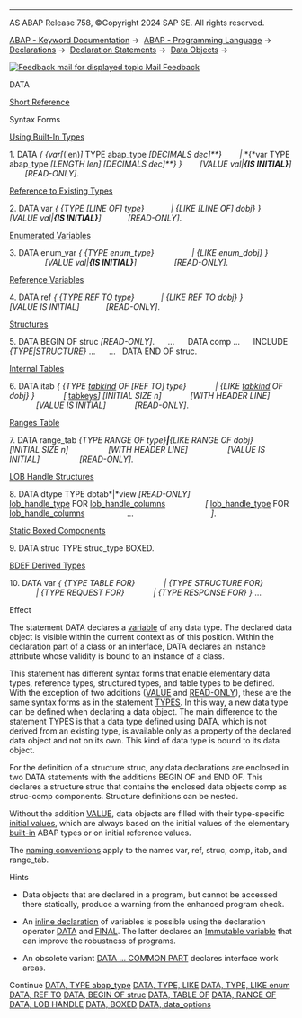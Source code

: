   

* * *

AS ABAP Release 758, ©Copyright 2024 SAP SE. All rights reserved.

[ABAP - Keyword Documentation](https://help.sap.com/doc/abapdocu_latest_index_htm/latest/en-US/abenabap.htm) →  [ABAP - Programming Language](https://help.sap.com/doc/abapdocu_latest_index_htm/latest/en-US/abenabap_reference.htm) →  [Declarations](https://help.sap.com/doc/abapdocu_latest_index_htm/latest/en-US/abendeclarations.htm) →  [Declaration Statements](https://help.sap.com/doc/abapdocu_latest_index_htm/latest/en-US/abenabap_declarations.htm) →  [Data Objects](https://help.sap.com/doc/abapdocu_latest_index_htm/latest/en-US/abenobjects_statements.htm) → 

 [![](Mail.gif?object=Mail.gif "Feedback mail for displayed topic") Mail Feedback](mailto:f1_help@sap.com?subject=Feedback%20on%20ABAP%20Documentation&body=Document:%20DATA%2C%20ABAPDATA%2C%20758%0D%0A%0D%0AError:%0D%0A%0D%0A%0D%0A%0D%0ASuggestion%20for%20improvement:)

DATA

[Short Reference](https://help.sap.com/doc/abapdocu_latest_index_htm/latest/en-US/abapdata_shortref.htm)

Syntax Forms

[Using Built-In Types](https://help.sap.com/doc/abapdocu_latest_index_htm/latest/en-US/abapdata_simple.htm)

1\. DATA *{* *{*var*\[*(len)*\]* TYPE abap\_type *\[*DECIMALS dec*\]**}*
       *|* *{*var TYPE abap\_type *\[*LENGTH len*\]* *\[*DECIMALS dec*\]**}* *}*
       *\[*VALUE val*|**{*IS INITIAL*}**\]*
       *\[*READ-ONLY*\]*.

[Reference to Existing Types](https://help.sap.com/doc/abapdocu_latest_index_htm/latest/en-US/abapdata_referring.htm)

2\. DATA var *{* *{*TYPE *\[*LINE OF*\]* type*}*
           *|* *{*LIKE *\[*LINE OF*\]* dobj*}* *}*
           *\[*VALUE val*|**{*IS INITIAL*}**\]*
           *\[*READ-ONLY*\]*.

[Enumerated Variables](https://help.sap.com/doc/abapdocu_latest_index_htm/latest/en-US/abapdata_enum.htm)

3\. DATA enum\_var *{* *{*TYPE enum\_type*}*
                *|* *{*LIKE enum\_dobj*}* *}*
                *\[*VALUE val*|**{*IS INITIAL*}**\]*
                *\[*READ-ONLY*\]*.

[Reference Variables](https://help.sap.com/doc/abapdocu_latest_index_htm/latest/en-US/abapdata_references.htm)

4\. DATA ref *{* *{*TYPE REF TO type*}*
           *|* *{*LIKE REF TO dobj*}* *}*
           *\[*VALUE IS INITIAL*\]*
           *\[*READ-ONLY*\]*.

[Structures](https://help.sap.com/doc/abapdocu_latest_index_htm/latest/en-US/abapdata_struc.htm)

5\. DATA BEGIN OF struc *\[*READ-ONLY*\]*.
     ...
     DATA comp ...
     INCLUDE *{*TYPE*|*STRUCTURE*}* ...
     ...
  DATA END OF struc.

[Internal Tables](https://help.sap.com/doc/abapdocu_latest_index_htm/latest/en-US/abapdata_itab.htm)

6\. DATA itab *{* *{*TYPE [tabkind](https://help.sap.com/doc/abapdocu_latest_index_htm/latest/en-US/abapdata_itab.htm) OF *\[*REF TO*\]* type*}*
            *|* *{*LIKE [tabkind](https://help.sap.com/doc/abapdocu_latest_index_htm/latest/en-US/abapdata_itab.htm) OF dobj*}* *}*
            *\[* [tabkeys](https://help.sap.com/doc/abapdocu_latest_index_htm/latest/en-US/abapdata_keydef.htm)*\]* *\[*INITIAL SIZE n*\]*
            *\[*WITH HEADER LINE*\]*
            *\[*VALUE IS INITIAL*\]*
            *\[*READ-ONLY*\]*.

[Ranges Table](https://help.sap.com/doc/abapdocu_latest_index_htm/latest/en-US/abapdata_ranges.htm)

7\. DATA range\_tab *{*TYPE RANGE OF type*}**|**{*LIKE RANGE OF dobj*}*
                 *\[*INITIAL SIZE n*\]*
                 *\[*WITH HEADER LINE*\]*
                 *\[*VALUE IS INITIAL*\]*
                 *\[*READ-ONLY*\]*.

[LOB Handle Structures](https://help.sap.com/doc/abapdocu_latest_index_htm/latest/en-US/abapdata_lob_handle.htm)

8\. DATA dtype TYPE dbtab*|*view *\[*READ-ONLY*\]*
                  [lob\_handle\_type](https://help.sap.com/doc/abapdocu_latest_index_htm/latest/en-US/abaptypes_lob_handle_type.htm) FOR [lob\_handle\_columns](https://help.sap.com/doc/abapdocu_latest_index_htm/latest/en-US/abaptypes_lob_handle_columns.htm)
                 *\[* [lob\_handle\_type](https://help.sap.com/doc/abapdocu_latest_index_htm/latest/en-US/abaptypes_lob_handle_type.htm) FOR [lob\_handle\_columns](https://help.sap.com/doc/abapdocu_latest_index_htm/latest/en-US/abaptypes_lob_handle_columns.htm)                   ...                                   *\]*.

[Static Boxed Components](https://help.sap.com/doc/abapdocu_latest_index_htm/latest/en-US/abapdata_boxed.htm)

9\. DATA struc TYPE struc\_type BOXED.

[BDEF Derived Types](https://help.sap.com/doc/abapdocu_latest_index_htm/latest/en-US/abenrpm_derived_types.htm)

10\. DATA var *{* *{*TYPE TABLE FOR*}*
            *|* *{*TYPE STRUCTURE FOR*}*
            *|* *{*TYPE REQUEST FOR*}*
            *|* *{*TYPE RESPONSE FOR*}* *}* ...

Effect

The statement DATA declares a [variable](https://help.sap.com/doc/abapdocu_latest_index_htm/latest/en-US/abenvariable_glosry.htm "Glossary Entry") of any data type. The declared data object is visible within the current context as of this position. Within the declaration part of a class or an interface, DATA declares an instance attribute whose validity is bound to an instance of a class.

This statement has different syntax forms that enable elementary data types, reference types, structured types, and table types to be defined. With the exception of two additions ([VALUE](https://help.sap.com/doc/abapdocu_latest_index_htm/latest/en-US/abapdata_options.htm) and [READ-ONLY](https://help.sap.com/doc/abapdocu_latest_index_htm/latest/en-US/abapdata_options.htm)), these are the same syntax forms as in the statement [TYPES](https://help.sap.com/doc/abapdocu_latest_index_htm/latest/en-US/abaptypes.htm). In this way, a new data type can be defined when declaring a data object. The main difference to the statement TYPES is that a data type defined using DATA, which is not derived from an existing type, is available only as a property of the declared data object and not on its own. This kind of data type is bound to its data object.

For the definition of a structure struc, any data declarations are enclosed in two DATA statements with the additions BEGIN OF and END OF. This declares a structure struc that contains the enclosed data objects comp as struc-comp components. Structure definitions can be nested.

Without the addition [VALUE](https://help.sap.com/doc/abapdocu_latest_index_htm/latest/en-US/abapdata_options.htm), data objects are filled with their type-specific [initial values](https://help.sap.com/doc/abapdocu_latest_index_htm/latest/en-US/abeninitial_value_glosry.htm "Glossary Entry"), which are always based on the initial values of the elementary [built-in](https://help.sap.com/doc/abapdocu_latest_index_htm/latest/en-US/abenbuilt_in_types_complete.htm) ABAP types or on initial reference values.

The [naming conventions](https://help.sap.com/doc/abapdocu_latest_index_htm/latest/en-US/abennaming_conventions.htm) apply to the names var, ref, struc, comp, itab, and range\_tab.

Hints

-   Data objects that are declared in a program, but cannot be accessed there statically, produce a warning from the enhanced program check.
-   An [inline declaration](https://help.sap.com/doc/abapdocu_latest_index_htm/latest/en-US/abeninline_declaration_glosry.htm "Glossary Entry") of variables is possible using the declaration operator [DATA](https://help.sap.com/doc/abapdocu_latest_index_htm/latest/en-US/abendata_inline.htm) and [FINAL](https://help.sap.com/doc/abapdocu_latest_index_htm/latest/en-US/abenfinal_inline.htm). The latter declares an [Immutable variable](https://help.sap.com/doc/abapdocu_latest_index_htm/latest/en-US/abenimmutable_variable_glosry.htm "Glossary Entry") that can improve the robustness of programs.

-   An obsolete variant [DATA ... COMMON PART](https://help.sap.com/doc/abapdocu_latest_index_htm/latest/en-US/abapdata_common.htm) declares interface work areas.

Continue
[DATA, TYPE abap\_type](https://help.sap.com/doc/abapdocu_latest_index_htm/latest/en-US/abapdata_simple.htm)
[DATA, TYPE, LIKE](https://help.sap.com/doc/abapdocu_latest_index_htm/latest/en-US/abapdata_referring.htm)
[DATA, TYPE, LIKE enum](https://help.sap.com/doc/abapdocu_latest_index_htm/latest/en-US/abapdata_enum.htm)
[DATA, REF TO](https://help.sap.com/doc/abapdocu_latest_index_htm/latest/en-US/abapdata_references.htm)
[DATA, BEGIN OF struc](https://help.sap.com/doc/abapdocu_latest_index_htm/latest/en-US/abapdata_struc.htm)
[DATA, TABLE OF](https://help.sap.com/doc/abapdocu_latest_index_htm/latest/en-US/abapdata_itab.htm)
[DATA, RANGE OF](https://help.sap.com/doc/abapdocu_latest_index_htm/latest/en-US/abapdata_ranges.htm)
[DATA, LOB HANDLE](https://help.sap.com/doc/abapdocu_latest_index_htm/latest/en-US/abapdata_lob_handle.htm)
[DATA, BOXED](https://help.sap.com/doc/abapdocu_latest_index_htm/latest/en-US/abapdata_boxed.htm)
[DATA, data\_options](https://help.sap.com/doc/abapdocu_latest_index_htm/latest/en-US/abapdata_options.htm)